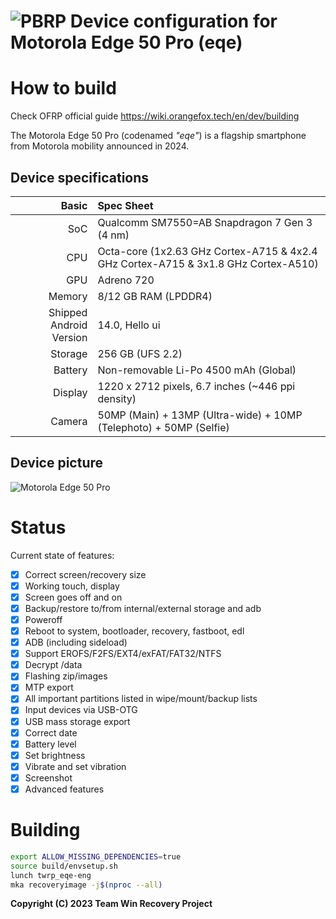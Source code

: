![PBRP](https://pitchblackrecovery.com/wp-content/uploads/2020/06/New_Logo-7-e1594187397350.png "PBRP")
Device configuration for Motorola Edge 50 Pro (eqe)
=========================================
# How to build
Check OFRP official guide https://wiki.orangefox.tech/en/dev/building

The Motorola Edge 50 Pro (codenamed _"eqe"_) is a flagship smartphone from Motorola mobility announced in 2024.

## Device specifications

Basic   | Spec Sheet
-------:|:-------------------------
SoC     | Qualcomm SM7550=AB Snapdragon 7 Gen 3 (4 nm)
CPU     | Octa-core (1x2.63 GHz Cortex-A715 & 4x2.4 GHz Cortex-A715 & 3x1.8 GHz Cortex-A510)
GPU     | Adreno 720
Memory  | 8/12 GB RAM (LPDDR4)
Shipped Android Version | 14.0, Hello ui
Storage | 256 GB (UFS 2.2)
Battery | Non-removable Li-Po 4500 mAh (Global)
Display | 1220 x 2712 pixels, 6.7 inches (~446 ppi density)
Camera  | 50MP (Main) + 13MP (Ultra-wide) + 10MP (Telephoto) + 50MP (Selfie)

## Device picture
![Motorola Edge 50 Pro](https://motorolaroe.vtexassets.com/arquivos/ids/157631/2-motorola-edge-50-pro-PDP-ecomm-render-color2-15-f3l17kud.png?v=638488615773400000)

# Status
Current state of features:
- [x] Correct screen/recovery size
- [x] Working touch, display
- [x] Screen goes off and on
- [x] Backup/restore to/from internal/external storage and adb
- [x] Poweroff
- [x] Reboot to system, bootloader, recovery, fastboot, edl
- [x] ADB (including sideload)
- [x] Support EROFS/F2FS/EXT4/exFAT/FAT32/NTFS
- [x] Decrypt /data
- [x] Flashing zip/images
- [x] MTP export
- [x] All important partitions listed in wipe/mount/backup lists
- [x] Input devices via USB-OTG
- [x] USB mass storage export
- [x] Correct date
- [x] Battery level
- [x] Set brightness
- [x] Vibrate and set vibration
- [x] Screenshot
- [x] Advanced features

# Building
```bash
export ALLOW_MISSING_DEPENDENCIES=true
source build/envsetup.sh
lunch twrp_eqe-eng
mka recoveryimage -j$(nproc --all)
```

**Copyright (C) 2023 Team Win Recovery Project**
